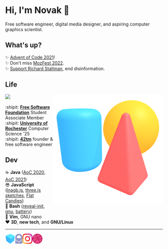 Hi, I'm Novak :wave:
====================

Free software engineer, digital media designer, and aspiring computer graphics 
scientist.

What's up?
----------

:sparkles: [Advent of Code 2021][aoc2021]!  
:sparkles: Don't miss [MozFest 2022][mozfest2022].  
:sparkles: [Support Richard Stallman][stallmansupport], end disinformation.

[aoc2021]: https://adventofcode.com
[mozfest2022]: https://www.mozillafestival.org
[stallmansupport]: https://stallmansupport.org

Life
----

<img align="right" src="img/scene.png">

![](https://static.fsf.org/nosvn/associate/crm/5636489.png)

:shipit: [**Free Software Foundation**][fsf] Student Associate Member  
:shipit: [**University of Rochester**][csur] Computer Science '25  
:shipit: [**42tm**][42tm] founder & free software engineer

[fsf]:  https://member.fsf.org
[csur]: https://www.cs.rochester.edu
[42tm]: https://github.com/42tm

Dev
---

:coffee:     **Java** ([AoC 2020][aoc2020], [AoC 2021][aoc2021])  
:sunglasses: **JavaScript** ([lnagb.js][lnagbjs], [three.js sketches][three], [Flat Candies][flat])  
:ox:         **Bash** ([reveal-init][ri], [gnu][gnu], [battery][battery])  
:memo:       **Vim**, GNU nano  
:heart:      **3D**, **new tech**, and **GNU/Linux**

[aoc2020]: https://github.com/novakcgx/advent-of-code-2020
[aoc2021]: https://github.com/novakcgx/advent-of-code-2021
[lnagbjs]: https://github.com/novakcgx/lnagb.js
[three]:   https://github.com/novakcgx/three.js-sketches
[flat]:    https://github.com/novakcgx/flat-candies
[ri]:      https://github.com/novakcgx/reveal-init
[gnu]:     https://github.com/novakcgx/gnu
[battery]: https://github.com/novakcgx/battery

- - -

<a href="https://novakcgx.me">
    <img height="32" align="left" alt="Website" src="img/icons/personal.png" />
</a>

<a href="mailto:hi@novakcgx.me">
    <img height="32" align="left" alt="Mail" src="img/icons/protonmail.png" />
</a>

<a href="https://www.instagram.com/thechonkypenguin">
    <img height="32" align="left" alt="Instagram" src="img/icons/instagram.png" />
</a>

<a href="https://dribbble.com/novakcgx">
    <img height="32" align="left" alt="Dribbble" src="img/icons/dribbble.png" />
</a>
